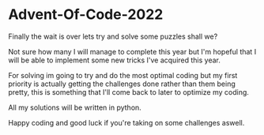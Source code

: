 # Advent-Of-Code-2022

Finally the wait is over lets try and solve some puzzles shall we?

Not sure how many I will manage to complete this year but I'm hopeful that I will be able to implement some new tricks I've acquired this year.

For solving im going to try and do the most optimal coding but my first priority is actually getting the challenges done rather than them being pretty, this is something that I'll come back to later to optimize my coding.

All my solutions will be written in python.

Happy coding and good luck if you're taking on some challenges aswell.
